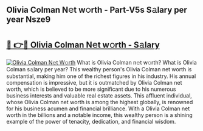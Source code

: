 ## Olivia Colman N𝚎t w𝚘rth - Part-V5s S𝚊lary per year Nsze9

# <h2><a href="http://gc0hg9.nevu.top/?p=Olivia+Colman">🔗 👉🔴 Olivia Colman N𝚎t w𝚘rth - S𝚊lary</a></h2>

[![Olivia Colman N𝚎t W𝚘rth](https://i.imgur.com/Oavwk0R.jpeg)](http://gc0hg9.nevu.top/?p=Olivia+Colman)
What is Olivia Colman n𝚎t w𝚘rth? What is Olivia Colman s𝚊lary per year?
This wealthy person's Olivia Colman net worth is substantial, making him one of the richest figures in his industry. His annual compensation is impressive, but it is outmatched by Olivia Colman net worth, which is believed to be more significant due to his numerous business interests and valuable real estate assets. This affluent individual, whose Olivia Colman net worth is among the highest globally, is renowned for his business acumen and financial brilliance. With a Olivia Colman net worth in the billions and a notable income, this wealthy person is a shining example of the power of tenacity, dedication, and financial wisdom.
